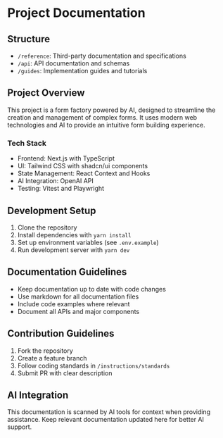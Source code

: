 # Project Documentation

## Structure

- `/reference`: Third-party documentation and specifications
- `/api`: API documentation and schemas
- `/guides`: Implementation guides and tutorials

## Project Overview

This project is a form factory powered by AI, designed to streamline the creation and management of complex forms. It uses modern web technologies and AI to provide an intuitive form building experience.

### Tech Stack

- Frontend: Next.js with TypeScript
- UI: Tailwind CSS with shadcn/ui components
- State Management: React Context and Hooks
- AI Integration: OpenAI API
- Testing: Vitest and Playwright

## Development Setup

1. Clone the repository
2. Install dependencies with `yarn install`
3. Set up environment variables (see `.env.example`)
4. Run development server with `yarn dev`

## Documentation Guidelines

- Keep documentation up to date with code changes
- Use markdown for all documentation files
- Include code examples where relevant
- Document all APIs and major components

## Contribution Guidelines

1. Fork the repository
2. Create a feature branch
3. Follow coding standards in `/instructions/standards`
4. Submit PR with clear description

## AI Integration

This documentation is scanned by AI tools for context when providing assistance.
Keep relevant documentation updated here for better AI support.
